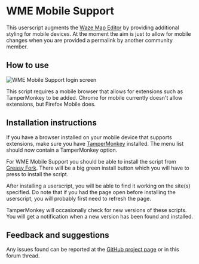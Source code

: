 # WME Mobile Support

This userscript augments the [Waze Map Editor](https://www.waze.com/editor/) by providing additional styling for mobile devices. At the moment the aim is just to allow for mobile changes when you are provided a permalink by another community member.

## How to use

![WME Mobile Support login screen](https://tomputtemans.com/waze-scripts/images/wme-mobile-support-1.jpg)

This script requires a mobile browser that allows for extensions such as TamperMonkey to be added. Chrome for mobile currently doesn't allow extensions, but Firefox Mobile does.

## Installation instructions

If you have a browser installed on your mobile device that supports extensions, make sure you have [TamperMonkey](https://addons.mozilla.org/en-US/firefox/addon/tampermonkey/) installed. The menu list should now contain a TamperMonkey option.

For WME Mobile Support you should be able to install the script from [Greasy Fork](https://greasyfork.org/scripts/39641-wme-mobile-support). There will be a big green install button which you will have to press to install the script.

After installing a userscript, you will be able to find it working on the site(s) specified. Do note that if you had the page open before installing the userscript, you will probably first need to refresh the page.

TamperMonkey will occasionally check for new versions of these scripts. You will get a notification when a new version has been found and installed.

## Feedback and suggestions

Any issues found can be reported at the [GitHub project page](https://github.com/Glodenox/wme-mobile-support/issues) or in this forum thread.
